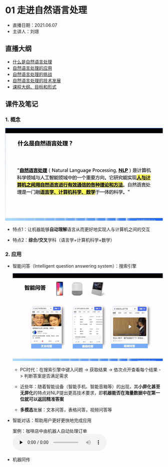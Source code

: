 # 01 走进自然语言处理

- 直播日期：2021.06.07
- 主讲人：刘璟

## 直播大纲
- [什么是自然语言处理](#1)
- [自然语言处理的应用](#2)
- [自然语言处理的挑战](#3)
- [自然语言处理的技术发展](#4)
- [课程大纲、目标和形式](#5)

## 课件及笔记
<h3 id="1">1. 概念</h3>

![NLP_Definition](../media/1_nlp_definition.png)

- 特点1：让机器能够**自动理解**语言从而更好地实现人与计算机之间的交互

- 特点2：**综合/交叉**学科（语言学+计算机科学+数学）

<h3 id="2">2. 应用</h3>

- 智能问答（Intelligent question answering system）：搜索引擎

  ![Intelligent_QA.png](../media/1_nlp_application_IntelligentQA.png)

  - PC时代：在搜索引擎中键入问题 -> 获取结果 -> 依次点开查看每个结果 -> 判断答案是否满足需求
  
  - 近些年：随着智能设备（智能手机、智能音箱等）的出现，其**小屏化甚至无屏化**的特点对NLP提出更高技术要求，即**机器能否在海量数据中在第一位就可以返回精准答案**

  - **多模态**发展：文本问答，表格问答，视频问答等

- 智能对话：帮助用户更好更快地完成应用

  案例：咖啡店中由机器人自动处理订单
  <audio id="audio" controls="" preload="none">
      <source id="mp3" src="音频地址">
  </audio>

- 机器同传
